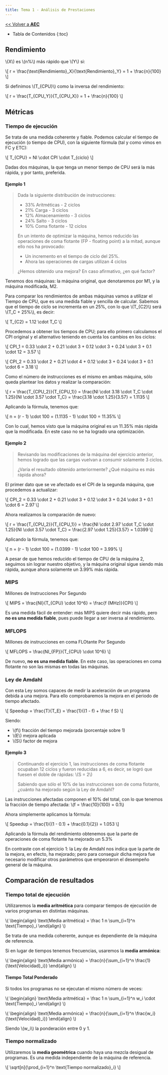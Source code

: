 ```yaml
---
title: Tema 1 - Análisis de Prestaciones
---
```


[&lt;&lt; Volver a **AEC**](../aec.md)

* Tabla de Contenidos
{:toc}

## Rendimiento

\\(X\\) es \\(n\%\\) más rápido que \\(Y\\) si:

\\[
  r = \frac{\text{Rendimiento}_X}{\text{Rendimiento}_Y} = 1 + \frac{n}{100}
\\]

Si definimos \\(T_{CPU}\\) como la inversa del rendimiento:

\\[
  r = \frac{T_{CPU_Y}}{T_{CPU_X}} = 1 + \frac{n}{100}
\\]

## Métricas

### Tiempo de ejecución

Se trata de una medida coherente y fiable. Podemos calcular el tiempo de ejecución (o tiempo de CPU), con la siguiente fórmula (tal y como vimos en FC y ETC):

\\[
  T_{CPU} = NI \cdot CPI \cdot T_{ciclo}
\\]

Dadas dos máquinas, la que tenga un menor tiempo de CPU será la más rápida, y por tanto, preferida.

#### Ejemplo 1

> Dada la siguiente distribución de instrucciones:
>
> * 33% Aritméticas - 2 ciclos
> * 21% Carga - 3 ciclos
> * 12% Almacenamiento - 3 ciclos
> * 24% Salto - 3 ciclos
> * 10% Coma flotante - 12 ciclos
>
> En un intento de optimizar la máquina, hemos reducido las operaciones de coma flotante (FP - floating point) a la mitad, aunque ello nos ha provocado:
>
> * Un incremento en el tiempo de ciclo del 25%.
> * Ahora las operaciones de cargas utilizan 4 ciclos
>
> ¿Hemos obtenido una mejora? En caso afirmativo, ¿en qué factor?

Tenemos dos máquinas: la máquina original, que denotaremos por M1, y la máquina modificada, M2.

Para comparar los rendimientos de ambas máquinas vamos a utilizar el Tiempo de CPU, que es una medida fiable y sencilla de calcular. Sabemos que el tiempo de ciclo se incrementa en un 25%, con lo que \\(T_{C2}\\) será \\(T_C + 25%\\), es decir:

\\[ T_{C2} = 1.12 \cdot T_C \\]

Procedemos a obtener los tiempos de CPU; para ello primero calculamos el CPI original y el alternativo teniendo en cuenta los cambios en los ciclos:

\\[
  CPI_1 = 0.33 \cdot 2 + 0.21 \cdot 3 + 0.12 \cdot 3 + 0.24 \cdot 3 + 0.1 \cdot 12 = 3.57
\\]

\\[
  CPI_2 = 0.33 \cdot 2 + 0.21 \cdot 4 + 0.12 \cdot 3 + 0.24 \cdot 3 + 0.1 \cdot 6 = 3.18
\\]

Como el número de instrucciones es el mismo en ambas máquina, sólo queda plantear los datos y realizar la comparación:

\\[
  r = \frac{T_{CPU_2}}{T_{CPU_1}}
    = \frac{NI \cdot 3.18 \cdot T_C \cdot 1.25}{NI \cdot 3.57 \cdot T_C}
    = \frac{3.18 \cdot 1.25}{3.57}
    = 1.1135
\\]

Aplicando la fórmula, tenemos que:

\\[
  n = (r - 1) \cdot 100 = (1.1135 - 1) \cdot 100 = 11.35\%
\\]

Con lo cual, hemos visto que la máquina original es un 11.35% más rápida que la modificada. En este caso no se ha logrado una optimización.

#### Ejemplo 2

> Revisando las modificaciones de la máquina del ejercicio anterior, hemos logrado que las cargas vuelvan a consumir solamente 3 ciclos.
>
> ¿Varía el resultado obtenido anteriormente? ¿Qué máquina es más rápida ahora?

El primer dato que se ve afectado es el CPI de la segunda máquina, que procedemos a actualizar:

\\[
  CPI_2 = 0.33 \cdot 2 + 0.21 \cdot 3 + 0.12 \cdot 3 + 0.24 \cdot 3 + 0.1 \cdot 6 = 2.97
\\]

Ahora realizamos la comparación de nuevo:

\\[
  r = \frac{T_{CPU_2}}{T_{CPU_1}}
    = \frac{NI \cdot 2.97 \cdot T_C \cdot 1.25}{NI \cdot 3.57 \cdot T_C}
    = \frac{2.97 \cdot 1.25}{3.57}
    = 1.0399
\\]

Aplicando la fórmula, tenemos que:

\\[
  n = (r - 1) \cdot 100 = (1.0399 - 1) \cdot 100 = 3.99\%
\\]

A pesar de que hemos reducido el tiempo de CPU de la máquina 2, seguimos sin lograr nuestro objetivo, y la máquina original sigue siendo más rápida, aunque ahora solamente un 3.99% más rápida.

### MIPS

Millones de Instrucciones Por Segundo

\\[
  MIPS = \frac{NI}{T_{CPU} \cdot 10^6} = \frac{f (MHz)}{CPI}
\\]

Es una medida fácil de entender: más MIPS quiere decir más rápido, pero **no es una medida fiable**, pues puede llegar a ser inversa al rendimiento.

### MFLOPS

Millones de instrucciones en coma FLOtante Por Segundo

\\[
  MFLOPS = \frac{NI_{FP}}{T_{CPU} \cdot 10^6}
\\]

De nuevo, **no es una medida fiable**. En este caso, las operaciones en coma flotante no son las mismas en todas las máquinas.

### Ley de Amdahl

Con esta Ley somos capaces de medir la aceleración de un programa debida a una mejora. Para ello comprobaremos la mejora en el periodo de tiempo afectado.

\\[
  Speedup = \frac{T}{T_E} = \frac{1}{(1 - f) + \frac f S}
\\]

Siendo:

* \\(f\\) fracción del tiempo mejorada (porcentaje sobre 1)
* \\(E\\) mejora aplicada
* \\(S\\) factor de mejora

#### Ejemplo 3

> Continuando el ejercicio 1, las instrucciones de coma flotante ocupaban 12 ciclos y fueron reducidas a 6, es decir, se logró que fuesen el doble de rápidas: \\(S = 2\\)
>
> Sabiendo que sólo el 10% de las instrucciones son de coma flotante, ¿cuánto ha mejorado según la Ley de Amdahl?

Las instrucciones afectadas componen el 10% del total, con lo que tenemos la fracción de tiempo afectada: \\(f = \frac{10}{100} = 0.1\\)

Ahora simplemente aplicamos la fórmula:

\\[
  Speedup = \frac{1}{(1 - 0.1) + \frac{0.1}{2}} = 1.053
\\]

Aplicando la fórmula del rendimiento obtenemos que la parte de operaciones de coma flotante ha mejorado un 5.3%

En contraste con el ejercicio 1: la Ley de Amdahl nos indica que la parte de la mejora, en efecto, ha mejorado; pero para conseguir dicha mejora fue necesario modificar otros parámetros que empeoraron el desempeño general de la máquina.

## Comparación de resultados

### Tiempo total de ejecución

Utilizaremos la **media aritmética** para comparar tiempos de ejecución de varios programas en distintas máquinas.

\\( \begin{align}
  \text{Media aritmética} = \frac 1 n \sum_{i=1}^n \text{Tiempo}_i
\end{align} \\)

Se trata de una medida coherente, aunque es dependiente de la máquina de referencia.

Si en lugar de tiempos tenemos frecuencias, usaremos la **media armónica**:

\\( \begin{align}
  \text{Media armónica} = \frac{n}{\sum_{i=1}^n \frac{1}{\text{Velocidad}_i}}
\end{align} \\)

#### Tiempo Total Ponderado

Si todos los programas no se ejecutan el mismo número de veces:

\\( \begin{align}
  \text{Media aritmética} = \frac 1 n \sum_{i=1}^n w_i \cdot \text{Tiempo}_i
\end{align} \\)

\\( \begin{align}
  \text{Media armónica} = \frac{n}{\sum_{i=1}^n \frac{w_i}{\text{Velocidad}_i}}
\end{align} \\)

Siendo \\(w_i\\) la ponderación entre 0 y 1.


### Tiempo normalizado

Utilizaremos la **media geométrica** cuando haya una mezcla desigual de programas. Es una medida independiente de la máquina de referencia.

\\[
  \sqrt[n]{\prod_{i=1}^n \text{Tiempo normalizado}_i}
\\]
